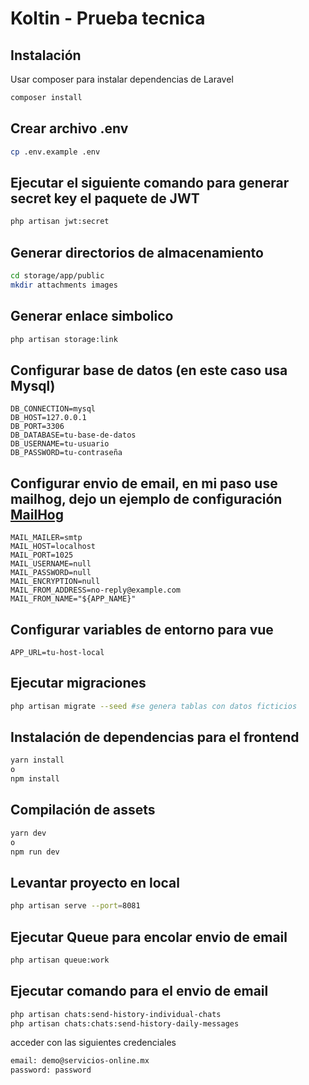 # Koltin - Prueba tecnica


## Instalación

Usar composer para instalar dependencias de Laravel

```bash
composer install
```

## Crear archivo .env
```bash
cp .env.example .env
```

## Ejecutar el siguiente comando para generar secret key el paquete de JWT
```bash
php artisan jwt:secret
```
## Generar directorios de almacenamiento
```bash
cd storage/app/public
mkdir attachments images
```

## Generar enlace simbolico
```bash
php artisan storage:link
```
## Configurar base de datos (en este caso usa Mysql)
```env
DB_CONNECTION=mysql
DB_HOST=127.0.0.1
DB_PORT=3306
DB_DATABASE=tu-base-de-datos
DB_USERNAME=tu-usuario
DB_PASSWORD=tu-contraseña
```

## Configurar envio de email, en mi paso use mailhog, dejo un ejemplo de configuración [MailHog](https://panjeh.medium.com/setup-mailhog-with-laravel-valet-localhost-or-laravel-sail-9d48895433e6)
```env
MAIL_MAILER=smtp
MAIL_HOST=localhost
MAIL_PORT=1025
MAIL_USERNAME=null
MAIL_PASSWORD=null
MAIL_ENCRYPTION=null
MAIL_FROM_ADDRESS=no-reply@example.com
MAIL_FROM_NAME="${APP_NAME}"
```

## Configurar variables de entorno para vue
```env
APP_URL=tu-host-local
```

## Ejecutar migraciones
```bash
php artisan migrate --seed #se genera tablas con datos ficticios
```
## Instalación de dependencias para el frontend
```bash
yarn install 
o
npm install
```
## Compilación de assets
```bash
yarn dev
o
npm run dev
```

## Levantar proyecto en local
```bash
php artisan serve --port=8081
```
## Ejecutar Queue para encolar envio de email
```bash
php artisan queue:work
```
## Ejecutar comando para el envio de email
```bash
php artisan chats:send-history-individual-chats
php artisan chats:chats:send-history-daily-messages
```
acceder con las siguientes credenciales
```bash
email: demo@servicios-online.mx
password: password
```
